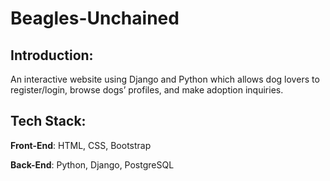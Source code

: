 # Beagles-Unchained

## Introduction:

An interactive website using Django and Python which allows dog lovers to register/login, browse dogs’ profiles, and make adoption inquiries.

## Tech Stack:

**Front-End**: HTML, CSS, Bootstrap

**Back-End**: Python, Django, PostgreSQL

